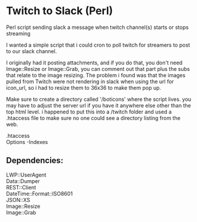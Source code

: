 # Twitch to Slack (Perl)
Perl script sending slack a message when twitch channel(s) starts or stops streaming

I wanted a simple script that i could cron to poll twitch for streamers to post to our slack channel.

I originally had it posting attachments, and if you do that, you don't need Image::Resize or Image::Grab, you can comment out that part plus the subs that relate to the image resizing. The problem i found was that the images pulled from Twitch were not rendering in slack when using the url for icon_url, so i had to resize them to 36x36 to make them pop up.

Make sure to create a directory called '/boticons' where the script lives. you may have to adjust the server url if you have it anywhere else other than the top html level. i happened to put this into a /twitch folder and used a .htaccess file to make sure no one could see a directory listing from the web.

.htaccess  
  Options -Indexes   

Dependencies:
---------------
LWP::UserAgent  
Data::Dumper  
REST::Client  
DateTime::Format::ISO8601  
JSON::XS  
Image::Resize  
Image::Grab  

